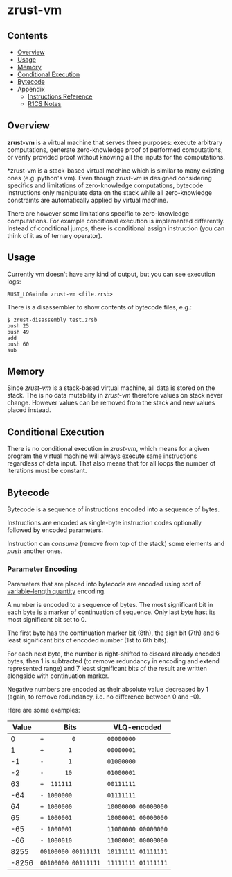 # zrust-vm

## Contents

- [Overview](#Overview)
- [Usage](#Usage)
- [Memory](#Memory)
- [Conditional Execution](#Conditional-Execution)
- [Bytecode](#Bytecode)
- Appendix
    - [Instructions Reference](doc/instructions.md)
    - [R1CS Notes](doc/r1cs.md)

## Overview

**zrust-vm** is a virtual machine that serves three purposes:
execute arbitrary computations,
generate zero-knowledge proof of performed computations,
or verify provided proof without knowing all the inputs for the computations.

*zrust-vm is a stack-based virtual machine which is similar to many existing ones (e.g. python's vm).
Even though *zrust-vm* is designed considering specifics and limitations of zero-knowledge computations,
bytecode instructions only manipulate data on the stack while
all zero-knowledge constraints are automatically applied by virtual machine. 

There are however some limitations specific to zero-knowledge computations.
For example conditional execution is implemented differently.
Instead of conditional jumps, there is conditional assign instruction (you can think of it as of ternary operator).


## Usage

Currently vm doesn't have any kind of output, but you can see execution logs:

    RUST_LOG=info zrust-vm <file.zrsb>
    
There is a disassembler to show contents of bytecode files, e.g.:

    $ zrust-disassembly test.zrsb
    push 25
    push 49
    add
    push 60
    sub

## Memory

Since *zrust-vm* is a stack-based virtual machine, all data is stored on the stack.
The is no data mutability in *zrust-vm* therefore values on stack never change.
However values can be removed from the stack and new values placed instead.

## Conditional Execution

There is no conditional execution in *zrust-vm*, which means for a given program
the virtual machine will always execute same instructions regardless of data input.
That also means that for all loops the number of iterations must be constant. 

## Bytecode

Bytecode is a sequence of instructions encoded into a sequence of bytes.

Instructions are encoded as single-byte instruction codes optionally followed by encoded parameters.

Instruction can *consume* (remove from top of the stack) some elements and *push* another ones.

### Parameter Encoding

Parameters that are placed into bytecode are encoded using sort of
[variable-length quantity](https://en.wikipedia.org/wiki/Variable-length_quantity) encoding.

A number is encoded to a sequence of bytes. The most significant bit in each byte is a marker of
continuation of sequence. Only last byte hast its most significant bit set to 0.

The first byte has the continuation marker bit (8th), the sign bit (7th)
and 6 least significant bits of encoded number (1st to 6th bits).

For each next byte, the number is right-shifted to discard already encoded bytes,
then 1 is subtracted (to remove redundancy in encoding and extend represented range)
and 7 least significant bits of the result are written alongside with continuation marker.

Negative numbers are encoded as their absolute value decreased by 1
(again, to remove redundancy, i.e. no difference between 0 and -0).

Here are some examples:

| Value | Bits        | VLQ-encoded |
|-------|-------------|-------------|
| 0     | `+        0` | `00000000`
| 1     | `+       1` | `00000001`
| -1    | `-       1` | `01000000`
| -2    | `-      10` | `01000001`
| 63    | `+  111111` | `00111111`
| -64   | `- 1000000` | `01111111`
| 64    | `+ 1000000` | `10000000 00000000`
| 65    | `+ 1000001` | `10000001 00000000`
| -65   | `- 1000001` | `11000000 00000000`
| -66   | `- 1000010` | `11000001 00000000`
| 8255  | `00100000 00111111` | `10111111 01111111`
| -8256 | `00100000 00111111` | `11111111 01111111`
